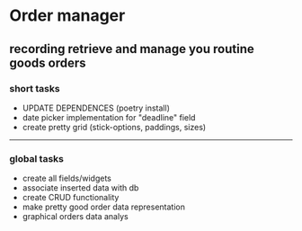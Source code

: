 # Order manager

## recording retrieve and manage you routine goods orders

### short tasks

- UPDATE DEPENDENCES (poetry install)
- date picker implementation for "deadline" field
- create pretty grid (stick-options, paddings, sizes)

---

### global tasks

- create all fields/widgets
- associate inserted data with db
- create CRUD functionality
- make pretty good order data representation
- graphical orders data analys
